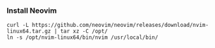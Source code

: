 ### Install Neovim

```
curl -L https://github.com/neovim/neovim/releases/download/nvim-linux64.tar.gz | tar xz -C /opt/
ln -s /opt/nvim-linux64/bin/nvim /usr/local/bin/
```
